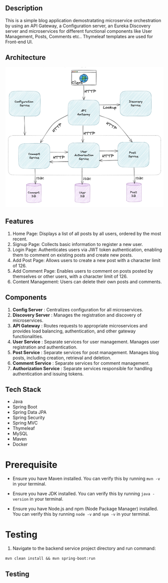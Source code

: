 ## Description

This is a simple blog application demostratating microservice orchestration by using an API Gateway, a Configuration server, an Eureka Discovery server and microservices for different functional components like User Management, Posts, Comments etc..  Thymeleaf templates are used for Front-end UI.

## Architecture
![Microservice Orchestration Architecure](images/architecture.png)

## Features

1. Home Page: Displays a list of all posts by all users, ordered by the most recent.
2. Signup Page: Collects basic information to register a new user.
3. Login Page: Authenticates users via JWT token authentication, enabling them to comment on existing posts and create new posts.
4. Add Post Page: Allows users to create a new post with a character limit of 126.
5. Add Comment Page: Enables users to comment on posts posted by themselves or other users, with a character limit of 126.
6. Content Management: Users can delete their own posts and comments.

## Components

1. **Config Server** : Centralizes configuration for all microservices.
2. **Discovery Server** : Manages the registration and discovery of microservices.
3. **API Gateway** : Routes requests to appropriate microservices and provides load balancing, authentication, and other gateway functionalities.
4. **User Service** : Separate services for user management. Manages user registration and authentication.
5. **Post Service** : Separate services for post management. Manages blog posts, including creation, retrieval and deletion.
6. **Comment Service** : Separate services for comment management.
7. **Authorization Service** : Separate services responsible for handling authentication and issuing tokens. 

## Tech Stack

- Java
- Spring Boot
- Spring Data JPA
- Spring Security
- Spring MVC
- Thymeleaf
- MySQL
- Maven
- Docker

# Prerequisite

* Ensure you have Maven installed. You can verify this by running `mvn -v` in your terminal.

* Ensure you have JDK installed. You can verify this by running `java -version` in your terminal.

* Ensure you have Node.js and npm (Node Package Manager) installed. You can verify this by running `node -v` and `npm -v` in your terminal.
  

# Testing

1. Navigate to the backend service project directory and run command:

`mvn clean install && mvn spring-boot:run`




## Testing


